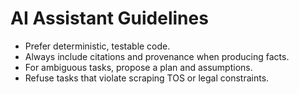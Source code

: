 # AI Assistant Guidelines

- Prefer deterministic, testable code.
- Always include citations and provenance when producing facts.
- For ambiguous tasks, propose a plan and assumptions.
- Refuse tasks that violate scraping TOS or legal constraints.
